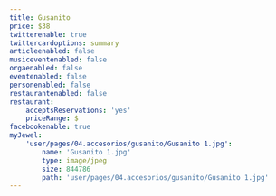 ```yaml
---
title: Gusanito
price: $38
twitterenable: true
twittercardoptions: summary
articleenabled: false
musiceventenabled: false
orgaenabled: false
eventenabled: false
personenabled: false
restaurantenabled: false
restaurant:
    acceptsReservations: 'yes'
    priceRange: $
facebookenable: true
myJewel:
    'user/pages/04.accesorios/gusanito/Gusanito 1.jpg':
        name: 'Gusanito 1.jpg'
        type: image/jpeg
        size: 844786
        path: 'user/pages/04.accesorios/gusanito/Gusanito 1.jpg'
---
```


